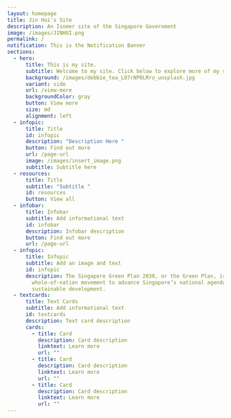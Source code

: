 ```yaml
---
layout: homepage
title: Jin Hui's Site
description: An Isomer site of the Singapore Government
image: /images/JINHUI.png
permalink: /
notification: This is the Notification Banner
sections:
  - hero:
      title: This is my site.
      subtitle: Welcome to my site. Click below to explore more of my site.
      background: /images/debbie_tea_LO7rNP0LRro_unsplash.jpg
      variant: side
      url: /view-more
      backgroundColor: gray
      button: View more
      size: md
      alignment: left
  - infopic:
      title: Title
      id: infopic
      description: "Description Here "
      button: Find out more
      url: /page-url
      image: /images/insert_image.png
      subtitle: Subtitle here
  - resources:
      title: Title
      subtitle: "Subtitle "
      id: resources
      button: View all
  - infobar:
      title: Infobar
      subtitle: Add informational text
      id: infobar
      description: Infobar description
      button: Find out more
      url: /page-url
  - infopic:
      title: Infopic
      subtitle: Add an image and text
      id: infopic
      description: The Singapore Green Plan 2030, or the Green Plan, is a
        whole-of-nation movement to advance Singapore’s national agenda on
        sustainable development.
  - textcards:
      title: Text Cards
      subtitle: Add informational text
      id: textcards
      description: Text card description
      cards:
        - title: Card
          description: Card description
          linktext: Learn more
          url: ""
        - title: Card
          description: Card description
          linktext: Learn more
          url: ""
        - title: Card
          description: Card description
          linktext: Learn more
          url: ""
---
```

